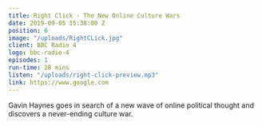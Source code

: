 ```yaml
---
title: Right Click - The New Online Culture Wars
date: 2019-09-05 15:38:00 Z
position: 6
image: "/uploads/RightCLick.jpg"
client: BBC Radio 4
logo: bbc-radio-4
episodes: 1
run-time: 28 mins
listen: "/uploads/right-click-preview.mp3"
link: https://www.google.com
---
```


Gavin Haynes goes in search of a new wave of online political thought and discovers a never-ending culture war.